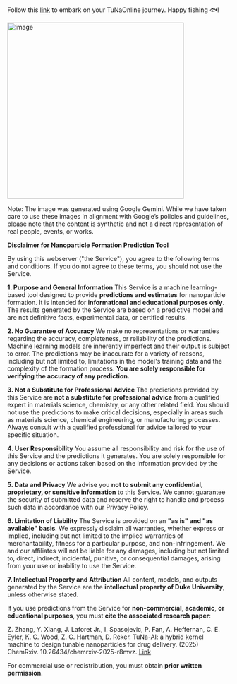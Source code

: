 Follow this [link](https://colab.research.google.com/drive/1N6HIPZ5dDDDnTXMTwGPbjkceb3q_TJ8t?usp=sharing) to embark on your TuNaOnline journey. Happy fishing 🐟!

<img width="400" height="400" alt="image" src="https://github.com/user-attachments/assets/27b880b8-5e76-447a-b1b2-5ba5ef221152" />

Note: The image was generated using Google Gemini. While we have taken care to use these images in alignment with Google’s policies and guidelines, please note that the content is synthetic and not a direct representation of real people, events, or works.




**Disclaimer for Nanoparticle Formation Prediction Tool**

By using this webserver ("the Service"), you agree to the following terms and conditions. If you do not agree to these terms, you should not use the Service.

**1. Purpose and General Information**
This Service is a machine learning-based tool designed to provide **predictions and estimates** for nanoparticle formation. It is intended for **informational and educational purposes only**. The results generated by the Service are based on a predictive model and are not definitive facts, experimental data, or certified results.

**2. No Guarantee of Accuracy**
We make no representations or warranties regarding the accuracy, completeness, or reliability of the predictions. Machine learning models are inherently imperfect and their output is subject to error. The predictions may be inaccurate for a variety of reasons, including but not limited to, limitations in the model's training data and the complexity of the formation process. **You are solely responsible for verifying the accuracy of any prediction.**

**3. Not a Substitute for Professional Advice**
The predictions provided by this Service are **not a substitute for professional advice** from a qualified expert in materials science, chemistry, or any other related field. You should not use the predictions to make critical decisions, especially in areas such as materials science, chemical engineering, or manufacturing processes. Always consult with a qualified professional for advice tailored to your specific situation.

**4. User Responsibility**
You assume all responsibility and risk for the use of this Service and the predictions it generates. You are solely responsible for any decisions or actions taken based on the information provided by the Service.

**5. Data and Privacy**
We advise you **not to submit any confidential, proprietary, or sensitive information** to this Service. We cannot guarantee the security of submitted data and reserve the right to handle and process such data in accordance with our Privacy Policy.

**6. Limitation of Liability**
The Service is provided on an **"as is" and "as available" basis**. We expressly disclaim all warranties, whether express or implied, including but not limited to the implied warranties of merchantability, fitness for a particular purpose, and non-infringement. We and our affiliates will not be liable for any damages, including but not limited to, direct, indirect, incidental, punitive, or consequential damages, arising from your use or inability to use the Service.

**7. Intellectual Property and Attribution**
All content, models, and outputs generated by the Service are the **intellectual property of Duke University**, unless otherwise stated.

If you use predictions from the Service for **non-commercial**, **academic**, **or educational purposes**, you must **cite the associated research paper**:

Z. Zhang, Y. Xiang, J. Laforet Jr., I. Spasojevic, P. Fan, A. Heffernan, C. E. Eyler, K. C. Wood, Z. C. Hartman, D. Reker. TuNa-AI: a hybrid kernel machine to design tunable nanoparticles for drug delivery. (2025) ChemRxiv. 10.26434/chemrxiv-2025-r8mvz. [Link](https://chemrxiv.org/engage/chemrxiv/article-details/67d47d486dde43c908cd8408)

For commercial use or redistribution, you must obtain **prior written permission**.
